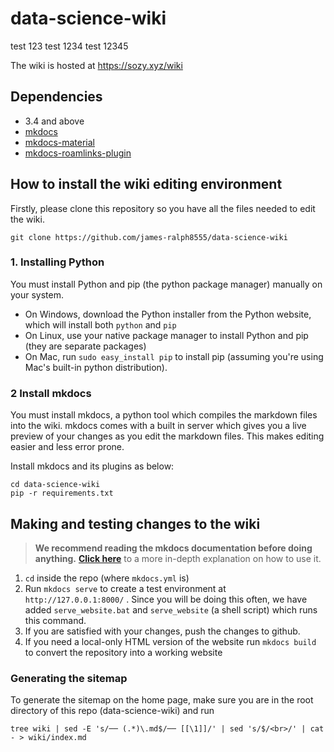 # data-science-wiki

test 123
test 1234
test 12345 

The wiki is hosted at https://sozy.xyz/wiki

## Dependencies
* 3.4 and above
* [mkdocs](https://www.mkdocs.org/)
* [mkdocs-material](https://github.com/squidfunk/mkdocs-material)
* [mkdocs-roamlinks-plugin](https://github.com/Jackiexiao/mkdocs-roamlinks-plugin)

## How to install the wiki editing environment

Firstly, please clone this repository so you have all the files needed to edit the wiki.

```
git clone https://github.com/james-ralph8555/data-science-wiki
```

### 1. Installing Python

You must install Python and pip (the python package manager) manually on your system.

* On Windows, download the Python installer from the Python website, which will install both `python` and `pip`
* On Linux, use your native package manager to install Python and pip (they are separate packages)
* On Mac, run `sudo easy_install pip` to install pip (assuming you're using Mac's built-in python distribution).

### 2 Install mkdocs

You must install mkdocs, a python tool which compiles the markdown files into the wiki. mkdocs comes with a built in server which gives you a live preview of your changes as you edit the markdown files. This makes editing easier and less error prone.

Install mkdocs and its plugins as below:
```
cd data-science-wiki
pip -r requirements.txt
```


## Making and testing changes to the wiki

> **We recommend reading the mkdocs documentation before doing anything.** [**Click
here**](https://www.mkdocs.org/) to a more
in-depth
explanation on how to use it.

1. ``cd`` inside the repo (where `mkdocs.yml` is)
2. Run ``mkdocs serve`` to create a test environment at ``http://127.0.0.1:8000/`` . Since you will be doing this often, we have added `serve_website.bat` and `serve_website` (a shell script) which runs this command.
3. If you are satisfied with your changes, push the changes to github.
4. If you need a local-only HTML version of the website run ``mkdocs build`` to convert the repository into a working website

### Generating the sitemap
To generate the sitemap on the home page, make sure you are in the root directory of this repo (data-science-wiki) and run
```
tree wiki | sed -E 's/── (.*)\.md$/── [[\1]]/' | sed 's/$/<br>/' | cat - > wiki/index.md
```
